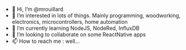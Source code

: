- 👋 Hi, I’m @mrouillard
- 👀 I’m interested in lots of things. Mainly programming, woodworking, electronics, microcontrollers, home automation
- 🌱 I’m currently learning NodeJS, NodeRed, InfluxDB
- 💞️ I’m looking to collaborate on some ReactNative apps
- 📫 How to reach me : well...

<!---
mrouillard/mrouillard is a ✨ special ✨ repository because its `README.md` (this file) appears on your GitHub profile.
You can click the Preview link to take a look at your changes.
--->
